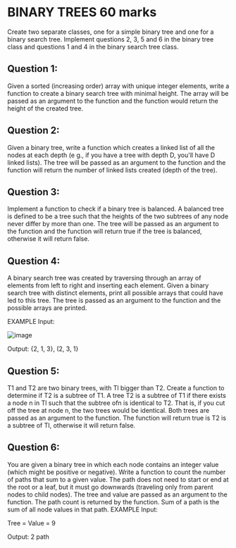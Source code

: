 

# BINARY TREES                                 60 marks
Create two separate classes, one for a simple binary tree and one for a binary search tree. 
Implement questions 2, 3, 5 and 6 in the binary tree class and questions 1 and 4 in the binary 
search tree class.

## Question 1: 
Given a sorted (increasing order) array with unique integer elements, write a function 
to create a binary search tree with minimal height. The array will be passed as an argument to the 
function and the function would return the height of the created tree.


## Question 2: 
Given a binary tree, write a function which creates a linked list of all the nodes at 
each depth (e g., if you have a tree with depth D, you'll have D linked lists). The tree will be 
passed as an argument to the function and the function will return the number of linked lists 
created (depth of the tree).


## Question 3:
Implement a function to check if a binary tree is balanced. A balanced tree is defined 
to be a tree such that the heights of the two subtrees of any node never differ by more than one. 
The tree will be passed as an argument to the function and the function will return true if the 
tree is balanced, otherwise it will return false.


## Question 4: 
A binary search tree was created by traversing through an array of elements from left 
to right and inserting each element. Given a binary search tree with distinct elements, print all 
possible arrays that could have led to this tree. The tree is passed as an argument to the function 
and the possible arrays are printed.

EXAMPLE Input:

![image](https://user-images.githubusercontent.com/52560435/153755872-5fd329e5-9ef0-465e-bcbe-66f94133131a.png)






Output: {2, 1, 3}, (2, 3, 1}


## Question 5:

T1 and T2 are two binary trees, with Tl bigger than T2. Create a function to determine 
if T2 is a subtree of T1. A tree T2 is a subtree of T1 if there exists a node n in Tl such that the 
subtree ofn is identical to T2. That is, if you cut off the tree at node n, the two trees would be 
identical. Both trees are passed as an argument to the function. The function will return true is 
T2 is a subtree of TI, otherwise it will return false.


## Question 6: 

You are given a binary tree in which each node contains an integer value (which might 
be positive or negative). Write a function to count the number of paths that sum to a given value. 
The path does not need to start or end at the root or a leaf, but it must go downwards (traveling 
only from parent nodes to child nodes). The tree and value are passed as an argument to the 
function. The path count is returned by the function.
Sum of a path is the sum of all node values in that path. EXAMPLE Input:

Tree = Value = 9





Output: 2 path




